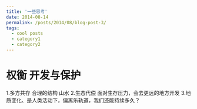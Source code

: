 ```yaml
---
title: '一些思考'
date: 2014-08-14
permalink: /posts/2014/08/blog-post-3/
tags:
  - cool posts
  - category1
  - category2
---
```

# 权衡  开发与保护
1.多方共存 合理的结构 山水
2.生态代偿 面对生存压力，会去更远的地方开发
3.地质变化、是人类活动下，偏离乐轨道，我们还能持续多久？
